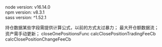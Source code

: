 node version: v16.14.0\
npm version: v8.3.1\
sass version: ^1.52.1


持仓数据某些字段需提供计算公式，以前的方式太过暴力；
最大开仓额数据流；
资产需手动更新；
closeOnePositionsFunc
calcClosePositionTradingFeeCb
calcClosePositionChangeFeeCb



